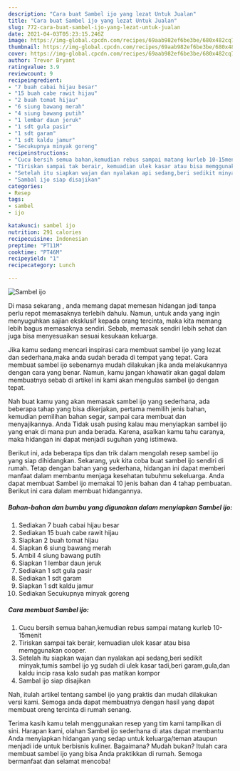 ```yaml
---
description: "Cara buat Sambel ijo yang lezat Untuk Jualan"
title: "Cara buat Sambel ijo yang lezat Untuk Jualan"
slug: 772-cara-buat-sambel-ijo-yang-lezat-untuk-jualan
date: 2021-04-03T05:23:15.246Z
image: https://img-global.cpcdn.com/recipes/69aab982ef6be3be/680x482cq70/sambel-ijo-foto-resep-utama.jpg
thumbnail: https://img-global.cpcdn.com/recipes/69aab982ef6be3be/680x482cq70/sambel-ijo-foto-resep-utama.jpg
cover: https://img-global.cpcdn.com/recipes/69aab982ef6be3be/680x482cq70/sambel-ijo-foto-resep-utama.jpg
author: Trevor Bryant
ratingvalue: 3.9
reviewcount: 9
recipeingredient:
- "7 buah cabai hijau besar"
- "15 buah cabe rawit hijau"
- "2 buah tomat hijau"
- "6 siung bawang merah"
- "4 siung bawang putih"
- "1 lembar daun jeruk"
- "1 sdt gula pasir"
- "1 sdt garam"
- "1 sdt kaldu jamur"
- "Secukupnya minyak goreng"
recipeinstructions:
- "Cucu bersih semua bahan,kemudian rebus sampai matang kurleb 10-15menit"
- "Tiriskan sampai tak berair, kemuadian ulek kasar atau bisa memggunakan cooper."
- "Setelah itu siapkan wajan dan nyalakan api sedang,beri sedikit minyak,tumis sambel ijo yg sudah di ulek kasar tadi,beri garam,gula,dan kaldu incip rasa kalo sudah pas matikan kompor"
- "Sambal ijo siap disajikan"
categories:
- Resep
tags:
- sambel
- ijo

katakunci: sambel ijo 
nutrition: 291 calories
recipecuisine: Indonesian
preptime: "PT11M"
cooktime: "PT46M"
recipeyield: "1"
recipecategory: Lunch

---
```



![Sambel ijo](https://img-global.cpcdn.com/recipes/69aab982ef6be3be/680x482cq70/sambel-ijo-foto-resep-utama.jpg)

Di masa  sekarang , anda memang dapat memesan hidangan jadi tanpa perlu repot memasaknya terlebih dahulu. Namun, untuk anda yang ingin menyuguhkan sajian eksklusif kepada orang tercinta, maka kita memang lebih bagus memasaknya sendiri. Sebab, memasak sendiri lebih sehat dan juga bisa menyesuaikan sesuai kesukaan keluarga.

Jika kamu sedang mencari inspirasi cara membuat sambel ijo yang lezat dan sederhana,maka anda sudah berada di tempat yang tepat. Cara membuat sambel ijo  sebenarnya mudah dilakukan jika anda melakukannya dengan cara yang benar. Namun, kamu jangan khawatir akan gagal dalam membuatnya 
sebab di artikel ini kami akan mengulas sambel ijo dengan tepat.  



Nah buat kamu yang akan memasak sambel ijo yang sederhana, ada beberapa tahap yang bisa dikerjakan, pertama memilih jenis bahan, kemudian pemilihan bahan segar, sampai cara membuat dan menyajikannya. Anda Tidak usah pusing kalau mau menyiapkan sambel ijo yang enak di mana pun anda berada. Karena, asalkan kamu  tahu caranya, maka hidangan ini dapat menjadi suguhan yang istimewa.

Berikut ini, ada beberapa tips dan trik dalam mengolah resep sambel ijo yang siap dihidangkan. Sekarang, yuk kita coba buat sambel ijo sendiri di rumah. Tetap dengan bahan yang sederhana, hidangan ini dapat memberi manfaat dalam membantu menjaga kesehatan tubuhmu sekeluarga. Anda dapat membuat Sambel ijo memakai 10 jenis bahan dan 4 tahap pembuatan. Berikut ini cara dalam membuat hidangannya.

<!--inarticleads1-->

##### Bahan-bahan dan bumbu yang digunakan dalam menyiapkan Sambel ijo:

1. Sediakan 7 buah cabai hijau besar
1. Sediakan 15 buah cabe rawit hijau
1. Siapkan 2 buah tomat hijau
1. Siapkan 6 siung bawang merah
1. Ambil 4 siung bawang putih
1. Siapkan 1 lembar daun jeruk
1. Sediakan 1 sdt gula pasir
1. Sediakan 1 sdt garam
1. Siapkan 1 sdt kaldu jamur
1. Sediakan Secukupnya minyak goreng




<!--inarticleads2-->

##### Cara membuat Sambel ijo:

1. Cucu bersih semua bahan,kemudian rebus sampai matang kurleb 10-15menit
1. Tiriskan sampai tak berair, kemuadian ulek kasar atau bisa memggunakan cooper.
1. Setelah itu siapkan wajan dan nyalakan api sedang,beri sedikit minyak,tumis sambel ijo yg sudah di ulek kasar tadi,beri garam,gula,dan kaldu incip rasa kalo sudah pas matikan kompor
1. Sambal ijo siap disajikan




Nah, itulah artikel tentang  sambel ijo  yang praktis dan mudah dilakukan versi kami. Semoga anda dapat membuatnya dengan hasil yang dapat membuat oreng tercinta di rumah senang. 

Terima kasih kamu telah menggunakan resep yang tim kami tampilkan di sini. Harapan kami, olahan  Sambel ijo sederhana di atas dapat membantu Anda menyiapkan hidangan yang sedap untuk keluarga/teman ataupun menjadi ide untuk berbisnis kuliner. Bagaimana? Mudah bukan? Itulah cara membuat sambel ijo yang bisa Anda praktikkan di rumah. Semoga bermanfaat dan selamat mencoba!

